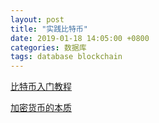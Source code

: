 ```yaml
---
layout: post
title: "实践比特币"
date: 2019-01-18 14:05:00 +0800
categories: 数据库
tags: database blockchain
---
```




[比特币入门教程](http://www.ruanyifeng.com/blog/2018/01/bitcoin-tutorial.html)

[加密货币的本质](http://www.ruanyifeng.com/blog/2018/01/cryptocurrency-tutorial.html)